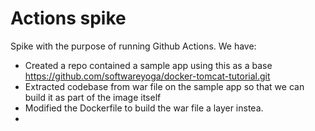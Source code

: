 # Actions spike
Spike with the purpose of running Github Actions. We have:
* Created a repo contained a sample app using this as a base https://github.com/softwareyoga/docker-tomcat-tutorial.git
* Extracted codebase from war file on the sample app so that we can build it as part of the image itself
* Modified the Dockerfile to build the war file a layer instea.
* 


